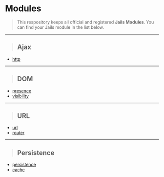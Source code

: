 
# Modules

> This respository keeps all official and registered **Jails Modules**. You can find your Jails module in the list below.

---

> ## Ajax
* [http](//github.com/jails-scaffold/Modules/tree/master/http "Http Module")

---

> ## DOM
* [presence](//github.com/jails-scaffold/Modules/tree/master/presence "Presence Module")
* [visibility](//github.com/jails-scaffold/Modules/tree/master/visibility "Visibility Module")

---

> ## URL
* [url](//github.com/jails-scaffold/Modules/tree/master/url "Url Module")
* [router](//github.com/jails-scaffold/Modules/tree/master/router "Router Module")

---

> ## Persistence
* [persistence](//github.com/jails-scaffold/Modules/tree/master/persistence "Persistence Module")
* [cache](//github.com/jails-scaffold/Modules/tree/master/cache "Cache Module")
